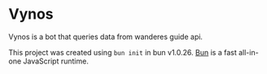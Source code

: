 # Vynos

Vynos is a bot that queries data from wanderes guide api.


This project was created using `bun init` in bun v1.0.26. [Bun](https://bun.sh) is a fast all-in-one JavaScript runtime.
